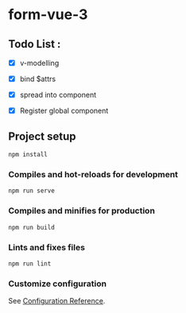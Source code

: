 # form-vue-3

## Todo List : 
- [X] v-modelling
- [X] bind $attrs
- [X] spread into component
- [X] Register global component




## Project setup
```
npm install
```

### Compiles and hot-reloads for development
```
npm run serve
```

### Compiles and minifies for production
```
npm run build
```

### Lints and fixes files
```
npm run lint
```

### Customize configuration
See [Configuration Reference](https://cli.vuejs.org/config/).
